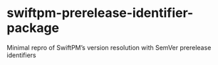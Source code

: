 # swiftpm-prerelease-identifier-package
Minimal repro of SwiftPM’s version resolution with SemVer prerelease identifiers
